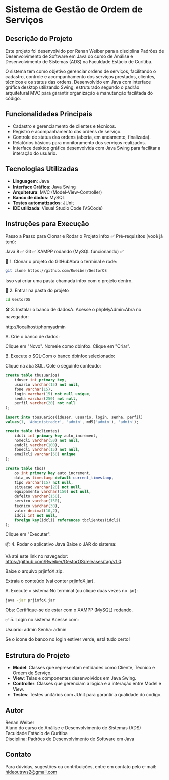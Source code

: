 # Sistema de Gestão de Ordem de Serviços

## Descrição do Projeto

Este projeto foi desenvolvido por Renan Weiber para a disciplina Padrões de Desenvolvimento de Software em Java do curso de Análise e Desenvolvimento de Sistemas (ADS) na Faculdade Estácio de Curitiba.

O sistema tem como objetivo gerenciar ordens de serviços, facilitando o cadastro, controle e acompanhamento dos serviços prestados, clientes, técnicos e os status das ordens. Desenvolvido em Java com interface gráfica desktop utilizando Swing, estruturado segundo o padrão arquitetural MVC para garantir organização e manutenção facilitada do código.

## Funcionalidades Principais

- Cadastro e gerenciamento de clientes e técnicos.
- Registro e acompanhamento das ordens de serviço.
- Controle de status das ordens (aberta, em andamento, finalizada).
- Relatórios básicos para monitoramento dos serviços realizados.
- Interface desktop gráfica desenvolvida com Java Swing para facilitar a interação do usuário.

## Tecnologias Utilizadas

- **Linguagem**: Java
- **Interface Gráfica**: Java Swing
- **Arquitetura**: MVC (Model-View-Controller)
- **Banco de dados**: MySQL
- **Testes automatizados**: JUnit
- **IDE utilizada**: Visual Studio Code (VSCode)

## Instruções para Execução

Passo a Passo para Clonar e Rodar o Projeto infox
✅ Pré-requisitos (você já tem):

Java 8 ✅
Git ✅
XAMPP rodando (MySQL funcionando) ✅

🚀 1. Clonar o projeto do GitHubAbra o terminal e rode:
```bash
git clone https://github.com/Rweiber/GestorOS
```
Isso vai criar uma pasta chamada infox com o projeto dentro.

📂 2. Entrar na pasta do projeto
```bash
cd GestorOS
```
🛠️ 3. Instalar o banco de dadosA. Acesse o phpMyAdmin:Abra no navegador:

http://localhost/phpmyadmin

A. Crie o banco de dados:  

Clique em "Novo".
Nomeie como dbinfox.
Clique em "Criar".

B. Execute o SQL:Com o banco dbinfox selecionado:

Clique na aba SQL.
Cole o seguinte conteúdo:
```sql
create table tbusuarios(
    iduser int primary key,
    usuario varchar(15) not null,
    fone varchar(15),
    login varchar(15) not null unique,
    senha varchar(250) not null,
    perfil varchar(20) not null
);

insert into tbusuarios(iduser, usuario, login, senha, perfil)
values(1, 'Administrador', 'admin', md5('admin'), 'admin');

create table tbclientes(
    idcli int primary key auto_increment,
    nomecli varchar(50) not null,
    endcli varchar(100),
    fonecli varchar(15) not null,
    emailcli varchar(50) unique
);

create table tbos(
    os int primary key auto_increment,
    data_os timestamp default current_timestamp,
    tipo varchar(15) not null,
    situacao varchar(20) not null,
    equipamento varchar(150) not null,
    defeito varchar(150),
    servico varchar(150),
    tecnico varchar(30),
    valor decimal(10,2),
    idcli int not null,
    foreign key(idcli) references tbclientes(idcli)
);
```

Clique em "Executar".

📦 4. Rodar o aplicativo Java Baixe o JAR do sistema:  

Vá até este link no navegador: https://github.com/Rweiber/GestorOS/releases/tag/v1.0.

Baixe o arquivo prjinfoX.zip.

Extraia o conteúdo (vai conter prjinfoX.jar).

A. Execute o sistema:No terminal (ou clique duas vezes no .jar):
```bash
java -jar prjinfoX.jar
```
Obs: Certifique-se de estar com o XAMPP (MySQL) rodando.

✅ 5. Login no sistema
Acesse com:

Usuário: admin
Senha: admin

Se o ícone do banco no login estiver verde, está tudo certo!

## Estrutura do Projeto

- **Model**: Classes que representam entidades como Cliente, Técnico e Ordem de Serviço.
- **View**: Telas e componentes desenvolvidos em Java Swing.
- **Controller**: Classes que gerenciam a lógica e a interação entre Model e View.
- **Testes**: Testes unitários com JUnit para garantir a qualidade do código.

## Autor

Renan Weiber  
Aluno do curso de Análise e Desenvolvimento de Sistemas (ADS)  
Faculdade Estácio de Curitiba  
Disciplina: Padrões de Desenvolvimento de Software em Java

## Contato

Para dúvidas, sugestões ou contribuições, entre em contato pelo e-mail: hideoutrws2@gmail.com
